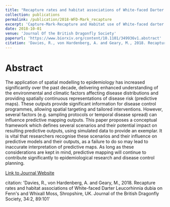 ```yaml
---
title: "Recapture rates and habitat associations of White-faced Darter Leucorhinnia dubia on Fenn's and Whixall Moss, Shropshire, UK"
collection: publications
permalink: /publication/2018-WFD-Mark_recapture
excerpt: 'Capture-Mark-Recapture and Habitat use of White-faced darter in Shropshire'
date: 2018-10-01
venue: 'Journal Of the British Dragonfly Society'
paperurl: 'https://www.biorxiv.org/content/10.1101/349936v1.abstract'
citation: 'Davies, R., von Hardenberg, A. and Geary, M., 2018. Recapture rates and habitat associations of White-faced Darter Leucorhinnia dubia on Fenn's and Whixall Moss, Shropshire, UK. Journal of the British Dragonfly Society, 34:2, 89:101'
---
```


# Abstract

The application of spatial modelling to epidemiology has increased significantly over the past decade, delivering enhanced understanding of the environmental and climatic factors affecting disease distributions and providing spatially continuous representations of disease risk (predictive maps). These outputs provide significant information for disease control programmes, allowing spatial targeting and tailored interventions. However, several factors (e.g. sampling protocols or temporal disease spread) can influence predictive mapping outputs. This paper proposes a conceptual framework which defines several scenarios and their potential impact on resulting predictive outputs, using simulated data to provide an exemplar. It is vital that researchers recognise these scenarios and their influence on predictive models and their outputs, as a failure to do so may lead to inaccurate interpretation of predictive maps. As long as these considerations are kept in mind, predictive mapping will continue to contribute significantly to epidemiological research and disease control planning.


[Link to Journal Website](https://www.biorxiv.org/content/10.1101/349936v1.abstract)

citation: 'Davies, R., von Hardenberg, A. and Geary, M., 2018. Recapture rates and habitat associations of White-faced Darter Leucorhinnia dubia on Fenn's and Whixall Moss, Shropshire, UK. Journal of the British Dragonfly Society, 34:2, 89:101'
